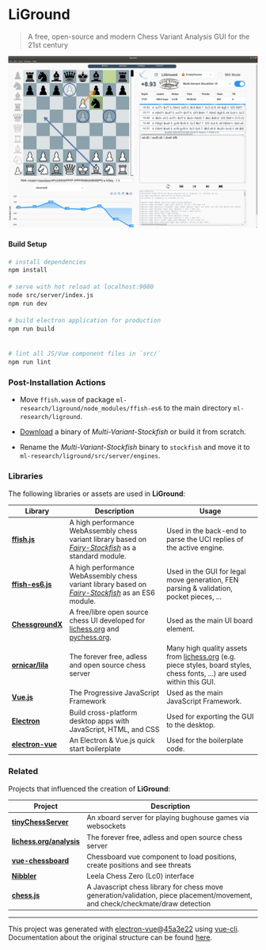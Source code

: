 # LiGround

> A free, open-source and modern Chess Variant Analysis GUI for the 21st century

<img src="./media/screenshots/liground-0.0.1.png" alt="LiGround screenshot" title="LiGround screenshot." />

#### Build Setup

``` bash
# install dependencies
npm install

# serve with hot reload at localhost:9080
node src/server/index.js
npm run dev

# build electron application for production
npm run build


# lint all JS/Vue component files in `src/`
npm run lint

```

### Post-Installation Actions

* Move `ffish.wasm` of package `ml-research/liground/node_modules/ffish-es6` to the main directory `ml-research/liground`.

* [Download](https://github.com/ddugovic/Stockfish/releases) a binary of _Multi-Variant-Stockfish_ or build it from scratch.

* Rename the _Multi-Variant-Stockfish_ binary to `stockfish` and move it to `ml-research/liground/src/server/engines`.


### Libraries

The following libraries or assets are used in **LiGround**:

Library | Description | Usage
--- | --- | ---
[**ffish.js**](https://www.npmjs.com/package/ffish) | A high performance WebAssembly chess variant library based on [_Fairy-Stockfish_](https://github.com/ianfab/Fairy-Stockfish) as a standard module. | Used in the back-end to parse the UCI replies of the active engine.
[**ffish-es6.js**](https://www.npmjs.com/package/ffish-es6) | A high performance WebAssembly chess variant library based on [_Fairy-Stockfish_](https://github.com/ianfab/Fairy-Stockfish) as an ES6 module. | Used in the GUI for legal move generation, FEN parsing & validation, pocket pieces, ...
[**ChessgroundX**](https://github.com/gbtami/chessgroundx) | A free/libre open source chess UI developed for [lichess.org](https://lichess.org/) and [pychess.org](https://www.pychess.org/). | Used as the main UI board element.
[**ornicar/lila**](https://github.com/ornicar/lila) | The forever free, adless and open source chess server | Many high quality assets from [lichess.org](https://lichess.org/) (e.g. piece styles, board styles, chess fonts, ...) are used within this GUI.
[**Vue.js**](https://vuejs.org/) | The Progressive JavaScript Framework | Used as the main JavaScript Framework.
[**Electron**](https://www.electronjs.org/) | Build cross-platform desktop apps with JavaScript, HTML, and CSS | Used for exporting the GUI to the desktop.
[**electron-vue**](https://github.com/SimulatedGREG/electron-vue) | An Electron & Vue.js quick start boilerplate | Used for the boilerplate code.

### Related

Projects that influenced the creation of **LiGround**:

Project | Description
--- | ---
[**tinyChessServer**](https://github.com/MoritzWillig/tinyChessServer) | An xboard server for playing bughouse games via websockets
[**lichess.org/analysis**](https://lichess.org/analysis) | The forever free, adless and open source chess server
[**vue-chessboard**](https://github.com/vitogit/vue-chessboard) | Chessboard vue component to load positions, create positions and see threats
[**Nibbler**](https://github.com/fohristiwhirl/nibbler) | Leela Chess Zero (Lc0) interface
[**chess.js**](https://github.com/jhlywa/chess.js) |  A Javascript chess library for chess move generation/validation, piece placement/movement, and check/checkmate/draw detection

---

This project was generated with [electron-vue](https://github.com/SimulatedGREG/electron-vue)@[45a3e22](https://github.com/SimulatedGREG/electron-vue/tree/45a3e224e7bb8fc71909021ccfdcfec0f461f634) using [vue-cli](https://github.com/vuejs/vue-cli). Documentation about the original structure can be found [here](https://simulatedgreg.gitbooks.io/electron-vue/content/index.html).
